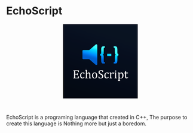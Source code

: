# EchoScript
<div align="center">
  <img src="logo.png"width="200" height="200">
</div>

#
EchoScript is a programing language that created in C++, The purpose to create this language is Nothing more but just a boredom.
 
